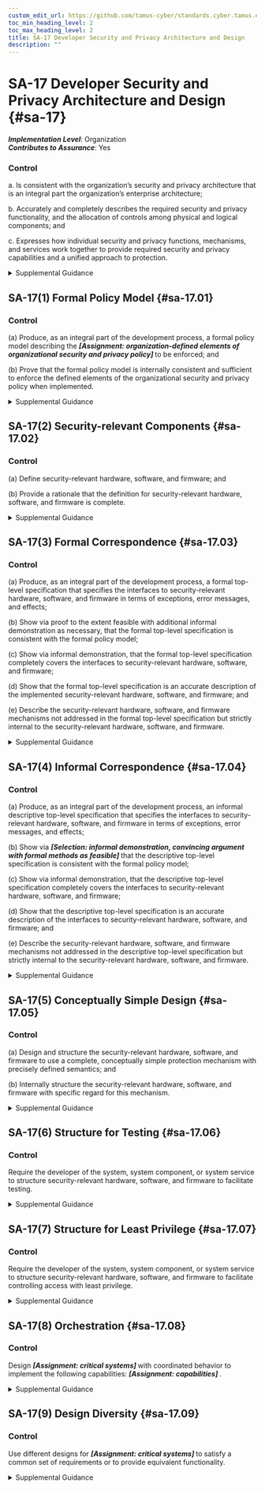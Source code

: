```yaml
---
custom_edit_url: https://github.com/tamus-cyber/standards.cyber.tamus.edu/tree/main/static/content/tamus.edu/TAMUS_profile.xml
toc_min_heading_level: 2
toc_max_heading_level: 2
title: SA-17 Developer Security and Privacy Architecture and Design
description: ""
---
```


# SA-17 Developer Security and Privacy Architecture and Design {#sa-17}

_**Implementation Level**_: Organization\
_**Contributes to Assurance**_: Yes

### Control

a. Is consistent with the organization’s security and privacy architecture that is an integral part the organization’s enterprise architecture;

b. Accurately and completely describes the required security and privacy functionality, and the allocation of controls among physical and logical components; and

c. Expresses how individual security and privacy functions, mechanisms, and services work together to provide required security and privacy capabilities and a unified approach to protection.

<details>
  <summary>Supplemental Guidance</summary>

Developer security and privacy architecture and design are directed at external developers, although they could also be applied to internal (in-house) development. In contrast, <a xmlns="http://csrc.nist.gov/ns/oscal/1.0" href="#pl-8">PL-8</a> is directed at internal developers to ensure that organizations develop a security and privacy architecture that is integrated with the enterprise architecture. The distinction between SA-17 and <a xmlns="http://csrc.nist.gov/ns/oscal/1.0" href="#pl-8">PL-8</a> is especially important when organizations outsource the development of systems, system components, or system services and when there is a requirement to demonstrate consistency with the enterprise architecture and security and privacy architecture of the organization. <a xmlns="http://csrc.nist.gov/ns/oscal/1.0" href="#87087451-2af5-43d4-88c1-d66ad850f614">ISO 15408-2</a>, <a xmlns="http://csrc.nist.gov/ns/oscal/1.0" href="#4452efc0-e79e-47b8-aa30-b54f3ef61c2f">ISO 15408-3</a> , and <a xmlns="http://csrc.nist.gov/ns/oscal/1.0" href="#e3cc0520-a366-4fc9-abc2-5272db7e3564">SP 800-160-1</a> provide information on security architecture and design, including formal policy models, security-relevant components, formal and informal correspondence, conceptually simple design, and structuring for least privilege and testing.

</details>

## SA-17(1) Formal Policy Model {#sa-17.01}

### Control

(a) Produce, as an integral part of the development process, a formal policy model describing the <strong> <em>[Assignment: organization-defined elements of organizational security and privacy policy]</em> </strong> to be enforced; and

(b) Prove that the formal policy model is internally consistent and sufficient to enforce the defined elements of the organizational security and privacy policy when implemented.

<details>
  <summary>Supplemental Guidance</summary>

Formal models describe specific behaviors or security and privacy policies using formal languages, thus enabling the correctness of those behaviors and policies to be formally proven. Not all components of systems can be modeled. Generally, formal specifications are scoped to the behaviors or policies of interest, such as nondiscretionary access control policies. Organizations choose the formal modeling language and approach based on the nature of the behaviors and policies to be described and the available tools.

</details>

## SA-17(2) Security-relevant Components {#sa-17.02}

### Control

(a) Define security-relevant hardware, software, and firmware; and

(b) Provide a rationale that the definition for security-relevant hardware, software, and firmware is complete.

<details>
  <summary>Supplemental Guidance</summary>

The security-relevant hardware, software, and firmware represent the portion of the system, component, or service that is trusted to perform correctly to maintain required security properties.

</details>

## SA-17(3) Formal Correspondence {#sa-17.03}

### Control

(a) Produce, as an integral part of the development process, a formal top-level specification that specifies the interfaces to security-relevant hardware, software, and firmware in terms of exceptions, error messages, and effects;

(b) Show via proof to the extent feasible with additional informal demonstration as necessary, that the formal top-level specification is consistent with the formal policy model;

(c) Show via informal demonstration, that the formal top-level specification completely covers the interfaces to security-relevant hardware, software, and firmware;

(d) Show that the formal top-level specification is an accurate description of the implemented security-relevant hardware, software, and firmware; and

(e) Describe the security-relevant hardware, software, and firmware mechanisms not addressed in the formal top-level specification but strictly internal to the security-relevant hardware, software, and firmware.

<details>
  <summary>Supplemental Guidance</summary>

Correspondence is an important part of the assurance gained through modeling. It demonstrates that the implementation is an accurate transformation of the model, and that any additional code or implementation details that are present have no impact on the behaviors or policies being modeled. Formal methods can be used to show that the high-level security properties are satisfied by the formal system description, and that the formal system description is correctly implemented by a description of some lower level, including a hardware description. Consistency between the formal top-level specification and the formal policy models is generally not amenable to being fully proven. Therefore, a combination of formal and informal methods may be needed to demonstrate such consistency. Consistency between the formal top-level specification and the actual implementation may require the use of an informal demonstration due to limitations on the applicability of formal methods to prove that the specification accurately reflects the implementation. Hardware, software, and firmware mechanisms internal to security-relevant components include mapping registers and direct memory input and output.

</details>

## SA-17(4) Informal Correspondence {#sa-17.04}

### Control

(a) Produce, as an integral part of the development process, an informal descriptive top-level specification that specifies the interfaces to security-relevant hardware, software, and firmware in terms of exceptions, error messages, and effects;

(b) Show via <strong> <em>[Selection: informal demonstration, convincing argument with formal methods as feasible]</em> </strong> that the descriptive top-level specification is consistent with the formal policy model;

(c) Show via informal demonstration, that the descriptive top-level specification completely covers the interfaces to security-relevant hardware, software, and firmware;

(d) Show that the descriptive top-level specification is an accurate description of the interfaces to security-relevant hardware, software, and firmware; and

(e) Describe the security-relevant hardware, software, and firmware mechanisms not addressed in the descriptive top-level specification but strictly internal to the security-relevant hardware, software, and firmware.

<details>
  <summary>Supplemental Guidance</summary>

Correspondence is an important part of the assurance gained through modeling. It demonstrates that the implementation is an accurate transformation of the model, and that additional code or implementation detail has no impact on the behaviors or policies being modeled. Consistency between the descriptive top-level specification (i.e., high-level/low-level design) and the formal policy model is generally not amenable to being fully proven. Therefore, a combination of formal and informal methods may be needed to show such consistency. Hardware, software, and firmware mechanisms strictly internal to security-relevant hardware, software, and firmware include mapping registers and direct memory input and output.

</details>

## SA-17(5) Conceptually Simple Design {#sa-17.05}

### Control

(a) Design and structure the security-relevant hardware, software, and firmware to use a complete, conceptually simple protection mechanism with precisely defined semantics; and

(b) Internally structure the security-relevant hardware, software, and firmware with specific regard for this mechanism.

<details>
  <summary>Supplemental Guidance</summary>

The principle of reduced complexity states that the system design is as simple and small as possible (see <a xmlns="http://csrc.nist.gov/ns/oscal/1.0" href="#sa-8.7">SA-8(7)</a> ). A small and simple design is easier to understand and analyze and is also less prone to error (see <a xmlns="http://csrc.nist.gov/ns/oscal/1.0" href="#ac-25">AC-25</a>, <a xmlns="http://csrc.nist.gov/ns/oscal/1.0" href="#sa-8.13">SA-8(13)</a> ). The principle of reduced complexity applies to any aspect of a system, but it has particular importance for security due to the various analyses performed to obtain evidence about the emergent security property of the system. For such analyses to be successful, a small and simple design is essential. Application of the principle of reduced complexity contributes to the ability of system developers to understand the correctness and completeness of system security functions and facilitates the identification of potential vulnerabilities. The corollary of reduced complexity states that the simplicity of the system is directly related to the number of vulnerabilities it will contain. That is, simpler systems contain fewer vulnerabilities. An important benefit of reduced complexity is that it is easier to understand whether the security policy has been captured in the system design and that fewer vulnerabilities are likely to be introduced during engineering development. An additional benefit is that any such conclusion about correctness, completeness, and existence of vulnerabilities can be reached with a higher degree of assurance in contrast to conclusions reached in situations where the system design is inherently more complex.

</details>

## SA-17(6) Structure for Testing {#sa-17.06}

### Control

Require the developer of the system, system component, or system service to structure security-relevant hardware, software, and firmware to facilitate testing.

<details>
  <summary>Supplemental Guidance</summary>

Applying the security design principles in <a xmlns="http://csrc.nist.gov/ns/oscal/1.0" href="#e3cc0520-a366-4fc9-abc2-5272db7e3564">SP 800-160-1</a> promotes complete, consistent, and comprehensive testing and evaluation of systems, system components, and services. The thoroughness of such testing contributes to the evidence produced to generate an effective assurance case or argument as to the trustworthiness of the system, system component, or service.

</details>

## SA-17(7) Structure for Least Privilege {#sa-17.07}

### Control

Require the developer of the system, system component, or system service to structure security-relevant hardware, software, and firmware to facilitate controlling access with least privilege.

<details>
  <summary>Supplemental Guidance</summary>

The principle of least privilege states that each component is allocated sufficient privileges to accomplish its specified functions but no more (see <a xmlns="http://csrc.nist.gov/ns/oscal/1.0" href="#sa-8.14">SA-8(14)</a> ). Applying the principle of least privilege limits the scope of the component&#8217;s actions, which has two desirable effects. First, the security impact of a failure, corruption, or misuse of the system component results in a minimized security impact. Second, the security analysis of the component is simplified. Least privilege is a pervasive principle that is reflected in all aspects of the secure system design. Interfaces used to invoke component capability are available to only certain subsets of the user population, and component design supports a sufficiently fine granularity of privilege decomposition. For example, in the case of an audit mechanism, there may be an interface for the audit manager, who configures the audit settings; an interface for the audit operator, who ensures that audit data is safely collected and stored; and, finally, yet another interface for the audit reviewer, who only has a need to view the audit data that has been collected but no need to perform operations on that data.

</details>

## SA-17(8) Orchestration {#sa-17.08}

### Control

Design <strong> <em>[Assignment: critical systems]</em> </strong> with coordinated behavior to implement the following capabilities: <strong> <em>[Assignment: capabilities]</em> </strong>.

<details>
  <summary>Supplemental Guidance</summary>

Security resources that are distributed, located at different layers or in different system elements, or are implemented to support different aspects of trustworthiness can interact in unforeseen or incorrect ways. Adverse consequences can include cascading failures, interference, or coverage gaps. Coordination of the behavior of security resources (e.g., by ensuring that one patch is installed across all resources before making a configuration change that assumes that the patch is propagated) can avert such negative interactions.

</details>

## SA-17(9) Design Diversity {#sa-17.09}

### Control

Use different designs for <strong> <em>[Assignment: critical systems]</em> </strong> to satisfy a common set of requirements or to provide equivalent functionality.

<details>
  <summary>Supplemental Guidance</summary>

Design diversity is achieved by supplying the same requirements specification to multiple developers, each of whom is responsible for developing a variant of the system or system component that meets the requirements. Variants can be in software design, in hardware design, or in both hardware and a software design. Differences in the designs of the variants can result from developer experience (e.g., prior use of a design pattern), design style (e.g., when decomposing a required function into smaller tasks, determining what constitutes a separate task and how far to decompose tasks into sub-tasks), selection of libraries to incorporate into the variant, and the development environment (e.g., different design tools make some design patterns easier to visualize). Hardware design diversity includes making different decisions about what information to keep in analog form and what information to convert to digital form, transmitting the same information at different times, and introducing delays in sampling (temporal diversity). Design diversity is commonly used to support fault tolerance.

</details>

